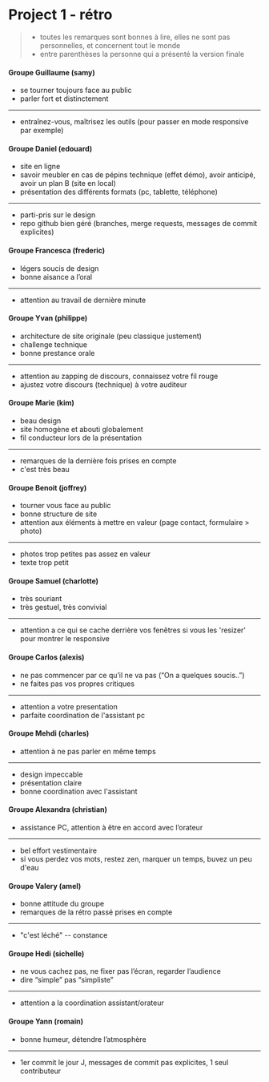 # Project 1 - rétro

> - toutes les remarques sont bonnes à lire, elles ne sont pas personnelles, et concernent tout le monde  
> - entre parenthèses la personne qui a présenté la version finale


#### Groupe Guillaume (samy)
- se tourner toujours face au public
- parler fort et distinctement
---
- entraînez-vous, maîtrisez les outils (pour passer en mode responsive par exemple)

#### Groupe Daniel (edouard)
- site en ligne
- savoir meubler en cas de pépins technique (effet démo), avoir anticipé, avoir un plan B (site en local)
- présentation des différents formats (pc, tablette, téléphone)
---
- parti-pris sur le design
- repo github bien géré (branches, merge requests, messages de commit explicites)

#### Groupe Francesca (frederic)
- légers soucis de design
- bonne aisance a l’oral
---
- attention au travail de dernière minute

#### Groupe Yvan (philippe)
- architecture de site originale (peu classique justement)
- challenge technique
- bonne prestance orale
---
- attention au zapping de discours, connaissez votre fil rouge
- ajustez votre discours (technique) à votre auditeur

#### Groupe Marie (kim)
- beau design
- site homogène et abouti globalement
- fil conducteur lors de la présentation
---
- remarques de la dernière fois prises en compte
- c'est très beau

#### Groupe Benoit (joffrey)
- tourner vous face au public
- bonne structure de site 
- attention aux éléments à mettre en valeur (page contact, formulaire > photo)
---
- photos trop petites pas assez en valeur
- texte trop petit

#### Groupe Samuel (charlotte)
- très souriant
- très gestuel, très convivial
---
- attention a ce qui se cache derrière vos fenêtres si vous les 'resizer' pour montrer le responsive

#### Groupe Carlos (alexis)
- ne pas commencer par ce qu’il ne va pas (“On a quelques soucis..”)
- ne faites pas vos propres critiques
---
- attention a votre presentation
- parfaite coordination de l'assistant pc

#### Groupe Mehdi (charles)
- attention à ne pas parler en même temps
---
- design impeccable
- présentation claire
- bonne coordination avec l'assistant

#### Groupe Alexandra (christian)
- assistance PC, attention à être en accord avec l’orateur
---
- bel effort vestimentaire
- si vous perdez vos mots, restez zen, marquer un temps, buvez un peu d'eau

#### Groupe Valery (amel)
- bonne attitude du groupe
- remarques de la rétro passé prises en compte
---
- "c'est léché" -- constance

#### Groupe Hedi (sichelle)
- ne vous cachez pas, ne fixer pas l’écran, regarder l’audience
- dire “simple” pas “simpliste”
---
- attention a la coordination assistant/orateur

#### Groupe Yann (romain)
- bonne humeur, détendre l’atmosphère
---
- 1er commit le jour J, messages de commit pas explicites, 1 seul contributeur
